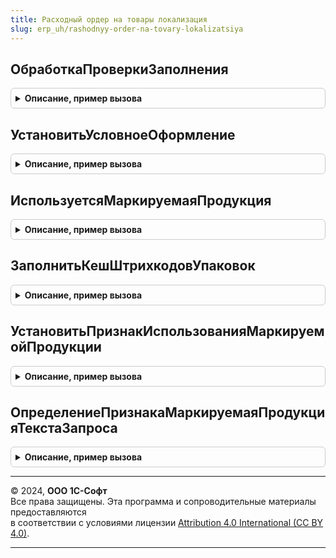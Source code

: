 ```yaml
---
title: Расходный ордер на товары локализация
slug: erp_uh/rashodnyy-order-na-tovary-lokalizatsiya
---
```



## ОбработкаПроверкиЗаполнения
<details style="margin: 1em 0; padding: 0.5em; border: 1px solid #ccc; border-radius: 6px;">

<summary style="font-weight: bold; cursor: pointer;">Описание, пример вызова</summary>

```bsl

// Обработка проверки заполнения. Проверка заполнения кодов маркировки  тольк осообщает о несоответсвии,
// но НЕ блокирует обработку документа.
//
// Параметры:
//  ЭтотОбъект - ФормаКлиентскогоПриложения
//  Отказ - Булево
//  ПроверяемыеРеквизиты - Массив из Строка - Проверяемые реквизиты
Процедура ОбработкаПроверкиЗаполнения(ЭтотОбъект, Отказ, ПроверяемыеРеквизиты) Экспорт
```

Пример вызова
```bsl
РасходныйОрдерНаТоварыЛокализация.ОбработкаПроверкиЗаполнения(ЭтотОбъект, Отказ, ПроверяемыеРеквизиты) 
```
</details>

## УстановитьУсловноеОформление
<details style="margin: 1em 0; padding: 0.5em; border: 1px solid #ccc; border-radius: 6px;">

<summary style="font-weight: bold; cursor: pointer;">Описание, пример вызова</summary>

```bsl

// Установить условное оформление.
//
// Параметры:
//  ФормаДокумента - ФормаКлиентскогоПриложения -
Процедура УстановитьУсловноеОформление(ФормаДокумента) Экспорт
```

Пример вызова
```bsl
РасходныйОрдерНаТоварыЛокализация.УстановитьУсловноеОформление(ФормаДокумента) 
```
</details>

## ИспользуетсяМаркируемаяПродукция
<details style="margin: 1em 0; padding: 0.5em; border: 1px solid #ccc; border-radius: 6px;">

<summary style="font-weight: bold; cursor: pointer;">Описание, пример вызова</summary>

```bsl

// Определяет ведение учета маркируемой продукции.
//
// Возвращаемое значение:
//  Булево - Используется маркируемая продукция
Функция ИспользуетсяМаркируемаяПродукция() Экспорт
```

Пример вызова
```bsl
Результат = РасходныйОрдерНаТоварыЛокализация.ИспользуетсяМаркируемаяПродукция() 
```
</details>

## ЗаполнитьКешШтрихкодовУпаковок
<details style="margin: 1em 0; padding: 0.5em; border: 1px solid #ccc; border-radius: 6px;">

<summary style="font-weight: bold; cursor: pointer;">Описание, пример вызова</summary>

```bsl

Процедура ЗаполнитьКешШтрихкодовУпаковок(Форма, Настройки = Неопределено, Инициализация = Ложь) Экспорт
```

Пример вызова
```bsl
РасходныйОрдерНаТоварыЛокализация.ЗаполнитьКешШтрихкодовУпаковок(Форма, Настройки, Инициализация);
```
</details>

## УстановитьПризнакИспользованияМаркируемойПродукции
<details style="margin: 1em 0; padding: 0.5em; border: 1px solid #ccc; border-radius: 6px;">

<summary style="font-weight: bold; cursor: pointer;">Описание, пример вызова</summary>

```bsl

// Установить признак использования маркируемой продукции.
//
// Параметры:
//  Форма - см. СкладыЛокализация.УстановитьПризнакИспользованияМаркируемойПродукции.Форма
Процедура УстановитьПризнакИспользованияМаркируемойПродукции(Форма) Экспорт
```

Пример вызова
```bsl
РасходныйОрдерНаТоварыЛокализация.УстановитьПризнакИспользованияМаркируемойПродукции(Форма) 
```
</details>

## ОпределениеПризнакаМаркируемаяПродукцияТекстаЗапроса
<details style="margin: 1em 0; padding: 0.5em; border: 1px solid #ccc; border-radius: 6px;">

<summary style="font-weight: bold; cursor: pointer;">Описание, пример вызова</summary>

```bsl

// Определение признака маркируемая продукция текста запроса.
//
// Параметры:
//  ПутьКПолюНоменклатура -Строка -Путь к полю номенклатура
//
// Возвращаемое значение:
//  Строка - Определение признака маркируемая продукция текста запроса
Функция ОпределениеПризнакаМаркируемаяПродукцияТекстаЗапроса(ПутьКПолюНоменклатура) Экспорт
```

Пример вызова
```bsl
Результат = РасходныйОрдерНаТоварыЛокализация.ОпределениеПризнакаМаркируемаяПродукцияТекстаЗапроса(ПутьКПолюНоменклатура) 
```
</details>

---

© 2024, **ООО 1С-Софт**  
Все права защищены. Эта программа и сопроводительные материалы предоставляются  
в соответствии с условиями лицензии [Attribution 4.0 International (CC BY 4.0)](https://creativecommons.org/licenses/by/4.0/legalcode).

---
